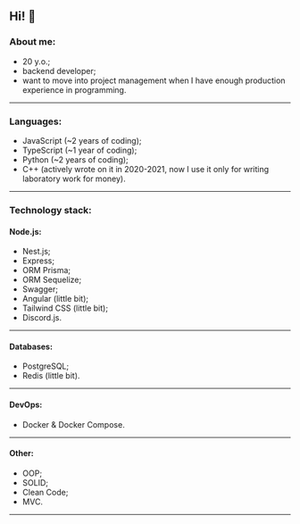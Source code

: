 Hi! 👋
---
### About me:
- 20 y.o.;
- backend developer;
- want to move into project management when I have enough production experience in programming.
---
### Languages:
- JavaScript (~2 years of coding);
- TypeScript (~1 year of coding);
- Python (~2 years of coding);
- C++ (actively wrote on it in 2020-2021, now I use it only for writing laboratory work for money).
---
### Technology stack:
#### Node.js:
- Nest.js;
- Express;
- ORM Prisma;
- ORM Sequelize;
- Swagger;
- Angular (little bit);
- Tailwind CSS (little bit);
- Discord.js.
---
#### Databases:
- PostgreSQL;
- Redis (little bit).
---
#### DevOps:
- Docker & Docker Compose.
---
#### Other:
- OOP;
- SOLID;
- Clean Code;
- MVC.
---
<!--
**RomDmitriy/RomDmitriy** is a ✨ _special_ ✨ repository because its `README.md` (this file) appears on your GitHub profile.

Here are some ideas to get you started:

- 🔭 I’m currently working on ...
- 🌱 I’m currently learning ...
- 👯 I’m looking to collaborate on ...
- 🤔 I’m looking for help with ...
- 💬 Ask me about ...
- 📫 How to reach me: ...
- 😄 Pronouns: ...
- ⚡ Fun fact: ...
-->
